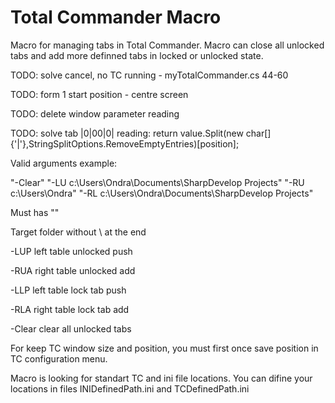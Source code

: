 # Total Commander Macro
Macro for managing tabs in Total Commander. Macro can close all unlocked tabs and add more definned tabs in locked or unlocked state. 

TODO: solve cancel, no TC running - myTotalCommander.cs 44-60
      
TODO: form 1 start position - centre screen

TODO: delete window parameter reading

TODO: solve tab |0|00|0| reading: return value.Split(new char[]{'|'},StringSplitOptions.RemoveEmptyEntries)[position];
 
Valid arguments example:

"-Clear" "-LU c:\Users\Ondra\Documents\SharpDevelop Projects" "-RU c:\Users\Ondra" "-RL c:\Users\Ondra\Documents\SharpDevelop Projects"
 
Must has "" 

Target folder without \ at the end 

-LUP left table unlocked push

-RUA right table unlocked add 

-LLP left table lock tab push

-RLA right table lock tab add

-Clear clear all unlocked tabs 

 
For keep TC window size and position, you must first once save position in TC configuration menu. 
 
Macro is looking for standart TC and ini file locations. You can difine your locations in files INIDefinedPath.ini and TCDefinedPath.ini 


